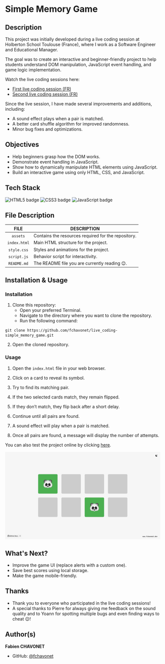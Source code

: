 # Simple Memory Game

## Description

This project was initially developed during a live coding session at Holberton School Toulouse (France), where I work as a Software Engineer and Educational Manager.

The goal was to create an interactive and beginner-friendly project to help students understand DOM manipulation, JavaScript event handling, and game logic implementation.

Watch the live coding sessions here:

- [First live coding session (FR)](https://www.youtube.com/watch?v=sbYj49XVRIE)
- [Second live coding session (FR)](https://www.youtube.com/watch?v=lt3c-V4D3YA)

Since the live session, I have made several improvements and additions, including:

- A sound effect plays when a pair is matched.
- A better card shuffle algorithm for improved randomness.
- Minor bug fixes and optimizations.

## Objectives

- Help beginners grasp how the DOM works.
- Demonstrate event handling in JavaScript.
- Show how to dynamically manipulate HTML elements using JavaScript.
- Build an interactive game using only HTML, CSS, and JavaScript.

## Tech Stack

![HTML5 badge](https://img.shields.io/badge/HTML5-e34f26?logo=html5&logoColor=white&style=for-the-badge)
![CSS3 badge](https://img.shields.io/badge/CSS3-1572b6?logo=css&logoColor=white&style=for-the-badge)
![JavaScript badge](https://img.shields.io/badge/JAVASCRIPT-f7df1e?logo=javascript&logoColor=black&style=for-the-badge)

## File Description

| **FILE**     | **DESCRIPTION**                                     |
| :----------: | --------------------------------------------------- |
| `assets`     | Contains the resources required for the repository. |
| `index.html` | Main HTML structure for the project.                |
| `style.css`  | Styles and animations for the project.              |
| `script.js`  | Behavior script for interactivity.                  |
| `README.md`  | The README file you are currently reading 😉.       |

## Installation & Usage

### Installation

1. Clone this repository:
    - Open your preferred Terminal.
    - Navigate to the directory where you want to clone the repository.
    - Run the following command:

```
git clone https://github.com/fchavonet/live_coding-simple_memory_game.git
```

2. Open the cloned repository.

### Usage

1. Open the `index.html` file in your web browser.

2. Click on a card to reveal its symbol.

3. Try to find its matching pair.

4. If the two selected cards match, they remain flipped.

5. If they don’t match, they flip back after a short delay.

6. Continue until all pairs are found.

7. A sound effect will play when a pair is matched.

8. Once all pairs are found, a message will display the number of attempts.

You can also test the project online by clicking [here](https://fchavonet.github.io/live_coding-simple_memory_game/).

<p align="center">
    <img src="./assets/images/screenshots/desktop_page_screenshot-light.webp">
</p>

## What's Next?

- Improve the game UI (replace alerts with a custom one).
- Save best scores using local storage.
- Make the game mobile-friendly.

## Thanks

- Thank you to everyone who participated in the live coding sessions!
- A special thanks to Pierre for always giving me feedback on the sound quality and to Yoann for spotting multiple bugs and even finding ways to cheat 😉!

## Author(s)

**Fabien CHAVONET**
- GitHub: [@fchavonet](https://github.com/fchavonet)
